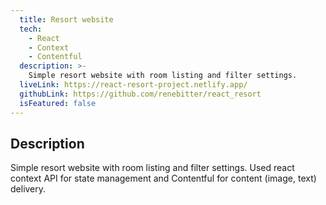 ```yaml
---
  title: Resort website
  tech:
    - React
    - Context
    - Contentful
  description: >-
    Simple resort website with room listing and filter settings. 
  liveLink: https://react-resort-project.netlify.app/
  githubLink: https://github.com/renebitter/react_resort
  isFeatured: false
---
```


## Description

Simple resort website with room listing and filter settings. Used react
context API for state management and Contentful for content (image, text)
delivery.
